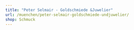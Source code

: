 ```yaml
---
title: "Peter Selmair - Goldschmiede &Juwelier"
url: /muenchen/peter-selmair-goldschmiede-undjuwelier/
shop: Schmuck
---
```

